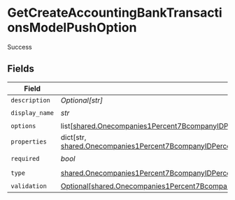 # GetCreateAccountingBankTransactionsModelPushOption

Success


## Fields

| Field                                                                                                                                                                                                                                                                                                                                                                                                                                                                                                     | Type                                                                                                                                                                                                                                                                                                                                                                                                                                                                                                      | Required                                                                                                                                                                                                                                                                                                                                                                                                                                                                                                  | Description                                                                                                                                                                                                                                                                                                                                                                                                                                                                                               |
| --------------------------------------------------------------------------------------------------------------------------------------------------------------------------------------------------------------------------------------------------------------------------------------------------------------------------------------------------------------------------------------------------------------------------------------------------------------------------------------------------------- | --------------------------------------------------------------------------------------------------------------------------------------------------------------------------------------------------------------------------------------------------------------------------------------------------------------------------------------------------------------------------------------------------------------------------------------------------------------------------------------------------------- | --------------------------------------------------------------------------------------------------------------------------------------------------------------------------------------------------------------------------------------------------------------------------------------------------------------------------------------------------------------------------------------------------------------------------------------------------------------------------------------------------------- | --------------------------------------------------------------------------------------------------------------------------------------------------------------------------------------------------------------------------------------------------------------------------------------------------------------------------------------------------------------------------------------------------------------------------------------------------------------------------------------------------------- |
| `description`                                                                                                                                                                                                                                                                                                                                                                                                                                                                                             | *Optional[str]*                                                                                                                                                                                                                                                                                                                                                                                                                                                                                           | :heavy_minus_sign:                                                                                                                                                                                                                                                                                                                                                                                                                                                                                        | N/A                                                                                                                                                                                                                                                                                                                                                                                                                                                                                                       |
| `display_name`                                                                                                                                                                                                                                                                                                                                                                                                                                                                                            | *str*                                                                                                                                                                                                                                                                                                                                                                                                                                                                                                     | :heavy_check_mark:                                                                                                                                                                                                                                                                                                                                                                                                                                                                                        | N/A                                                                                                                                                                                                                                                                                                                                                                                                                                                                                                       |
| `options`                                                                                                                                                                                                                                                                                                                                                                                                                                                                                                 | list[[shared.Onecompanies1Percent7BcompanyIDPercent7D1connections1Percent7BconnectionIDPercent7D1options1bankAccounts1Percent7BaccountIDPercent7D1bankTransactionsGetResponses200ContentApplication1jsonSchemaDefinitionsPushOptionChoice](../../models/shared/onecompanies1percent7bcompanyidpercent7d1connections1percent7bconnectionidpercent7d1options1bankaccounts1percent7baccountidpercent7d1banktransactionsgetresponses200contentapplication1jsonschemadefinitionspushoptionchoice.md)]          | :heavy_minus_sign:                                                                                                                                                                                                                                                                                                                                                                                                                                                                                        | N/A                                                                                                                                                                                                                                                                                                                                                                                                                                                                                                       |
| `properties`                                                                                                                                                                                                                                                                                                                                                                                                                                                                                              | dict[str, [shared.Onecompanies1Percent7BcompanyIDPercent7D1connections1Percent7BconnectionIDPercent7D1options1bankAccounts1Percent7BaccountIDPercent7D1bankTransactionsGetResponses200ContentApplication1jsonSchemaDefinitionsPushOptionProperty](../../models/shared/onecompanies1percent7bcompanyidpercent7d1connections1percent7bconnectionidpercent7d1options1bankaccounts1percent7baccountidpercent7d1banktransactionsgetresponses200contentapplication1jsonschemadefinitionspushoptionproperty.md)] | :heavy_minus_sign:                                                                                                                                                                                                                                                                                                                                                                                                                                                                                        | N/A                                                                                                                                                                                                                                                                                                                                                                                                                                                                                                       |
| `required`                                                                                                                                                                                                                                                                                                                                                                                                                                                                                                | *bool*                                                                                                                                                                                                                                                                                                                                                                                                                                                                                                    | :heavy_check_mark:                                                                                                                                                                                                                                                                                                                                                                                                                                                                                        | N/A                                                                                                                                                                                                                                                                                                                                                                                                                                                                                                       |
| `type`                                                                                                                                                                                                                                                                                                                                                                                                                                                                                                    | [shared.Onecompanies1Percent7BcompanyIDPercent7D1connections1Percent7BconnectionIDPercent7D1options1bankAccounts1Percent7BaccountIDPercent7D1bankTransactionsGetResponses200ContentApplication1jsonSchemaDefinitionsPushOptionType](../../models/shared/onecompanies1percent7bcompanyidpercent7d1connections1percent7bconnectionidpercent7d1options1bankaccounts1percent7baccountidpercent7d1banktransactionsgetresponses200contentapplication1jsonschemadefinitionspushoptiontype.md)                    | :heavy_check_mark:                                                                                                                                                                                                                                                                                                                                                                                                                                                                                        | N/A                                                                                                                                                                                                                                                                                                                                                                                                                                                                                                       |
| `validation`                                                                                                                                                                                                                                                                                                                                                                                                                                                                                              | [Optional[shared.Onecompanies1Percent7BcompanyIDPercent7D1connections1Percent7BconnectionIDPercent7D1options1bankAccounts1Percent7BaccountIDPercent7D1bankTransactionsGetResponses200ContentApplication1jsonSchemaDefinitionsPushValidationInfo]](../../models/shared/onecompanies1percent7bcompanyidpercent7d1connections1percent7bconnectionidpercent7d1options1bankaccounts1percent7baccountidpercent7d1banktransactionsgetresponses200contentapplication1jsonschemadefinitionspushvalidationinfo.md)  | :heavy_minus_sign:                                                                                                                                                                                                                                                                                                                                                                                                                                                                                        | N/A                                                                                                                                                                                                                                                                                                                                                                                                                                                                                                       |